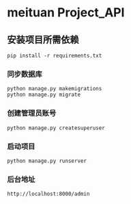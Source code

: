 # meituan Project_API

## 安装项目所需依赖

``` 
pip install -r requirements.txt
```

### 同步数据库

``` 
python manage.py makemigrations
python manage.py migrate
```

### 创建管理员账号

``` 
python manage.py createsuperuser
```

### 启动项目

``` 
python manage.py runserver
```

### 后台地址

``` 
http://localhost:8000/admin
```
